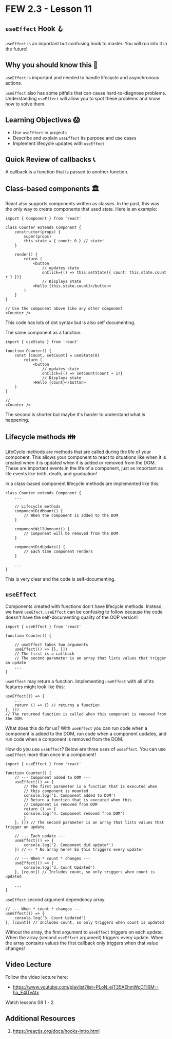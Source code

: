 # FEW 2.3 - Lesson 11

## `useEffect` Hook 🪝

`useEffect` is an important but confusing hook to master. You will run into it in the future!

## Why you should know this 🤔

`useEffect` is important and needed to handle lifecycle and asynchronous actions. 

`useEffect` also has some pitfalls that can cause hard-to-diagnose problems. Understanding `useEffect` will allow you to spot these problems and know how to solve them. 

## Learning Objectives 😱

- Use `useEffect` in projects
- Describe and explain `useEffect` its purpose and use cases 
- Implement lifecycle updates with `useEffect`

## Quick Review of callbacks 📞

A callback is a function that is passed to another function. 

## Class-based components 🏛️

React also supports components written as classes. In the past, this was the only way to create components that used state. Here is an example: 

```JS
import { Component } from 'react'

class Counter extends Component {
	constructor(props) {
		super(props) 
		this.state = { count: 0 } // state! 
	} 

	render() {
		return (
			<button 
				// updates state 
				onClick={() => this.setState({ count: this.state.count + 1 })}
				// Displays state
			>Hello {this.state.count}</button>
		)
	}
}

// Use the component above like any other component
<Counter />
```

This code has lots of dot syntax but is also self documenting. 

The same component as a function: 

```JS
import { useState } from 'react'

function Counter() {
	const [count, setCount] = useState(0)
		return (
			<button 
				// updates state 
				onClick={() => setCount(count + 1)}
				// Displays state
			>Hello {count}</button>
	)
}

// 
<Counter />
```

The second is shorter but maybe it's harder to understand what is happening. 

## Lifecycle methods 👪

LifeCycle methods are methods that are called during the life of your component. This allows your component to react to situations like when it is created when it is updated when it is added or removed from the DOM. These are important events in the life of a component, just as important as life events like birth, death, and graduation!

In a class-based component lifecycle methods are implemented like this: 

```JS
class Counter extends Component {
	...

	// Lifecycle methods
	componentDidMount() {
		// When the component is added to the DOM
	}

	componentWillUnmount() {
		// Component will be removed from the DOM
	}

	componentDidUpdate() {
		// Each time component renders
	}

	...
}
```

This is very clear and the code is self-documenting. 

## `useEffect` 

Components created with functions don't have lifecycle methods. Instead, we have `useEfect`. `useEffect` can be confusing to follow because the code doesn't have the self-documenting quality of the OOP version! 

```JS
import { useEffect } from 'react'

function Counter() {

	// useEffect takes two arguments
	useEffect(() => {}, []) 
	// The first is a callback
	// The second parameter is an array that lists values that trigger an update
	...
}
```

`useEffect` may return a function. Implementing `useEffect` with all of its features might look like this: 

```JS
useEffect(() => {
	...
	return () => {} // returns a function
}, []) 
// The returned function is called when this component is removed from the DOM. 
```

What does this do for us? With `useEffect` you can run code when a component is added to the DOM, run code when a component updates, and run code when a component is removed from the DOM. 

How do you use `useEffect`? Below are three uses of `useEffect`. You can use `useEffect` more than once in a component!

```JS
import { useEffect } from 'react'

function Counter() {
	// --- Component added to DOM ---
	useEffect(() => {
		// The first parameter is a function that is executed when 
		// this component is mounted
		console.log('1. Component added to DOM')
		// Return a function that is executed when this
		// Component is removed from DOM
		return () => {
		console.log('4. Component removed from DOM')
		}
	}, []) // The second parameter is an array that lists values that trigger an update

	// --- Each update ---
	useEffect(() => {
		console.log('2. Component did update*')
	}) // <- * No array here! So this triggers every update!

	// --- When * count * changes ---
	useEffect(() => {
		console.log('3. Count Updated')
	}, [count]) // Includes count, so only triggers when count is updated

	...
}
```

`useEffect` second argument dependency array. 

```JS
// --- When * count * changes ---
useEffect(() => {
	console.log('3. Count Updated')
}, [count]) // Includes count, so only triggers when count is updated
```

Without the array, the first argument to `useEffect` triggers on each update. When the array (second `useEffect` argument) triggers every update. When the array contains values the first callback only triggers when that value changes! 

## Video Lecture

Follow the video lecture here: 

- https://www.youtube.com/playlist?list=PLoN_ejT35AEhmWcDTI6M--ha_E4lTyAtx

Watch lessons 08 1 - 2

## Additional Resources

1. https://reactjs.org/docs/hooks-intro.html

